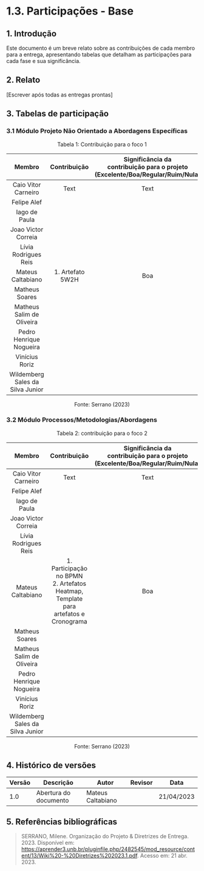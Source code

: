 # 1.3. Participações - Base

## 1. Introdução

Este documento é um breve relato sobre as contribuições de cada membro para a entrega, apresentando tabelas que detalham as participações para cada fase e sua significância.

## 2. Relato

[Escrever após todas as entregas prontas]

## 3. Tabelas de participação

### 3.1 Módulo Projeto Não Orientado a Abordagens Específicas

<center>
    <p style="font-size: 14px">Tabela 1: Contribuição para o foco 1</p>

|              Membro              |   Contribuição   | Significância da <br> contribuição para o projeto <br> (Excelente/Boa/Regular/Ruim/Nula) |
| :------------------------------: | :--------------: | :--------------------------------------------------------------------------------------: |
|       Caio Vitor Carneiro        |       Text       |                                           Text                                           |
|           Felipe Alef            |                  |                                                                                          |
|          Iago de Paula           |                  |                                                                                          |
|       Joao Victor Correia        |                  |                                                                                          |
|       Lívia Rodrigues Reis       |                  |                                                                                          |
|        Mateus Caltabiano         | 1. Artefato 5W2H |                                           Boa                                            |
|          Matheus Soares          |                  |                                                                                          |
|    Matheus Salim de Oliveira     |                  |                                                                                          |
|     Pedro Henrique Nogueira      |                  |                                                                                          |
|          Vinícius Roriz          |                  |                                                                                          |
| Wildemberg Sales da Silva Junior |                  |                                                                                          |

<p style="font-size: 14px">Fonte: Serrano (2023)</p>
    
</center>

### 3.2 Módulo Processos/Metodologias/Abordagens

<center>
    <p style="font-size: 14px">Tabela 2: contribuição para o foco 2</p>

|              Membro              |                                      Contribuição                                       | Significância da <br> contribuição para o projeto <br>(Excelente/Boa/Regular/Ruim/Nula) |
| :------------------------------: | :-------------------------------------------------------------------------------------: | :-------------------------------------------------------------------------------------: |
|       Caio Vitor Carneiro        |                                          Text                                           |                                          Text                                           |
|           Felipe Alef            |                                                                                         |                                                                                         |
|          Iago de Paula           |                                                                                         |                                                                                         |
|       Joao Victor Correia        |                                                                                         |                                                                                         |
|       Lívia Rodrigues Reis       |                                                                                         |                                                                                         |
|        Mateus Caltabiano         | 1. Participação no BPMN <br> 2. Artefatos Heatmap, Template para artefatos e Cronograma |                                           Boa                                           |
|          Matheus Soares          |                                                                                         |                                                                                         |
|    Matheus Salim de Oliveira     |                                                                                         |                                                                                         |
|     Pedro Henrique Nogueira      |                                                                                         |                                                                                         |
|          Vinícius Roriz          |                                                                                         |                                                                                         |
| Wildemberg Sales da Silva Junior |                                                                                         |                                                                                         |

<p style="font-size: 14px">Fonte: Serrano (2023)</p>
</center>

## 4. Histórico de versões

| Versão | Descrição             | Autor             | Revisor | Data       |
| ------ | --------------------- | ----------------- | ------- | ---------- |
| 1.0    | Abertura do documento | Mateus Caltabiano |         | 21/04/2023 |

## 5. Referências bibliográficas

> SERRANO, Milene. Organização do Projeto & Diretrizes de Entrega. 2023. Disponível em: https://aprender3.unb.br/pluginfile.php/2482545/mod_resource/content/13/Wiki%20-%20Diretrizes%202023.1.pdf. Acesso em: 21 abr. 2023.
